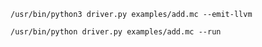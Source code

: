 

```shell
/usr/bin/python3 driver.py examples/add.mc --emit-llvm
```

```shell
/usr/bin/python driver.py examples/add.mc --run
```
